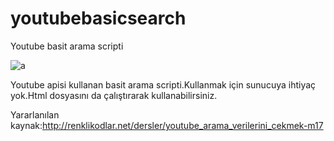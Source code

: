 # youtubebasicsearch

Youtube basit arama scripti

![a](https://user-images.githubusercontent.com/66640547/84067344-fad7ea00-a9cf-11ea-8d56-a3537cc1278c.png)

Youtube apisi kullanan basit arama scripti.Kullanmak için sunucuya ihtiyaç yok.Html dosyasını da çalıştırarak kullanabilirsiniz.

Yararlanılan kaynak:http://renklikodlar.net/dersler/youtube_arama_verilerini_cekmek-m17
